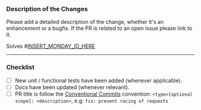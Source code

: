 ### Description of the Changes

Please add a detailed description of the change, whether it's an enhancement or a bugfix.
If the PR is related to an open issue please link to it.

Solves #[INSERT_MONDAY_ID_HERE](INSERT_MONDAY_URL_HERE)

---

### Checklist

- [ ] New unit / functional tests have been added (whenever applicable).
- [ ] Docs have been updated (whenever relevant).
- [ ] PR title is follow the [Conventional Commits](https://www.conventionalcommits.org/) convention: `<type>[optional scope]: <description>`, e.g: `fix: prevent racing of requests`
